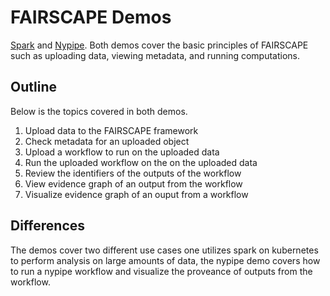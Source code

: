 # FAIRSCAPE Demos

[Spark](https://fairscape.github.io/demo/spark-demo.html) and [Nypipe](https://fairscape.github.io/demo/nypipe-demo.html).
Both demos cover the basic principles of FAIRSCAPE such as uploading data, viewing metadata, and running computations.

## Outline

Below is the topics covered in both demos.

 1. Upload data to the FAIRSCAPE framework
 2. Check metadata for an uploaded object
 3. Upload a workflow to run on the uploaded data
 4. Run the uploaded workflow on the on the uploaded data
 5. Review the identifiers of the outputs of the workflow
 6. View evidence graph of an output from the workflow
 7. Visualize evidence graph of an ouput from a workflow

## Differences

The demos cover two different use cases one utilizes spark on kubernetes to perform analysis on large amounts of data, the nypipe demo covers how to run a nypipe
workflow and visualize the proveance of outputs from the workflow.
